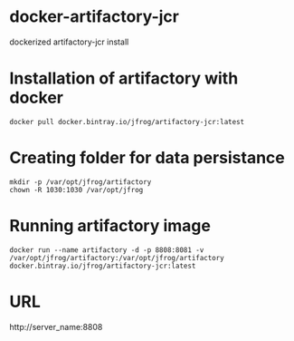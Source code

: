 # docker-artifactory-jcr
dockerized artifactory-jcr install

# Installation of artifactory with docker

```
docker pull docker.bintray.io/jfrog/artifactory-jcr:latest

```
# Creating folder for data persistance

```
mkdir -p /var/opt/jfrog/artifactory
chown -R 1030:1030 /var/opt/jfrog

```

# Running artifactory image

```
docker run --name artifactory -d -p 8808:8081 -v /var/opt/jfrog/artifactory:/var/opt/jfrog/artifactory docker.bintray.io/jfrog/artifactory-jcr:latest

```

# URL
http://server_name:8808
